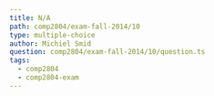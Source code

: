 ```yaml
---
title: N/A
path: comp2804/exam-fall-2014/10
type: multiple-choice
author: Michiel Smid
question: comp2804/exam-fall-2014/10/question.ts
tags:
  - comp2804
  - comp2804-exam
---
```

